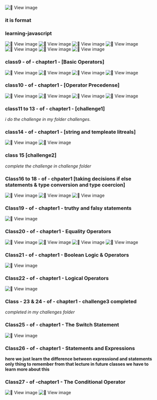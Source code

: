![📄 View image](./images/) 
### it is format



### learning-javascript
![📄 View image](./images/1st-five-topics_of_chaptet1_1.jpg)
![📄 View image](./images/1st-five-topics_of_chaptet1_2.jpg)
![📄 View image](./images/1st-five-topics_of_chaptet1_3.jpg)
![📄 View image](./images/1st-five-topics_of_chaptet1_4.jpg)
![📄 View image](./images/1st-five-topics_of_chaptet1_5.jpg)
![📄 View image](./images/1st-five-topics_of_chaptet1_6.jpg)
![📄 View image](./images/starts-class8-of-chapter1.jpg)

### class9 - of - chapter1 - [Basic Operators]

![📄 View image](./images/Image%20to%20PDF%2020250829%2011.10.54_1.jpg)
![📄 View image](./images/Image%20to%20PDF%2020250829%2011.10.54_2.jpg)
![📄 View image](./images/Image%20to%20PDF%2020250829%2011.10.54_3.jpg)
![📄 View image](./images/Image%20to%20PDF%2020250829%2011.10.54_4.jpg)

### class10 - of - chapter1 - [Operator Precedense]
![📄 View image](./images/class-10-chapter1_1.jpg)
![📄 View image](./images/class-10-chapter1_2.jpg)
![📄 View image](./images/class-10-chapter1_3.jpg)
![📄 View image](./images/class-10-chapter1_4.jpg)

### class11 to 13 - of -  chapter1 - [challenge1]
*i do the challenge in my folder challenges.*


### class14 - of - chapter1 - [string and templeate litreals]
![📄 View image](./images/string%20&%20templeate%20literal_1.jpg)
![📄 View image](./images/string%20&%20templeate%20literal_2.jpg)


### class 15 [challenge2]
*complete the challenge in challenge folder*

### Class16 to 18 - of - chpater1 [taking decisions if else statements & type conversion and type coercion]
![📄 View image](./images/class%2014to18%20of%20chapter1_1.jpg)
![📄 View image](./images/class%2014to18%20of%20chapter1_2.jpg)
![📄 View image](./images/class%2014to18%20of%20chapter1_3.jpg)

### Class19 - of - chapter1 - truthy and falsy statements
![📄 View image](./images//truly&falsy_1.jpg)


### Class20 - of - chapter1 - Equality Operators
![📄 View image](./images/class20-of-chapter1_1.jpg) 
![📄 View image](./images/class20-of-chapter1_2.jpg) 
![📄 View image](./images/class20-of-chapter1_3.jpg) 
![📄 View image](./images/class20-of-chapter1_4.jpg) 


### Class21 - of - chapter1 - Boolean Logic & Operators
![📄 View image](./images/class21_of_chapter1_1.jpg)


### Class22 - of - chapter1 - Logical Operators
![📄 View image](./images/class22-of-chapter1_1.jpg) 



### Class - 23 & 24 - of - chapter1 - challenge3 completed
*completed in my challenges folder*


### Class25 - of - chapter1 - The Switch Statement
![📄 View image](./images/class25-chapter1_1.jpg) 


### Class26 - of - chapter1 - Statements and Expressions
**here we just learn the difference between expressiond and statements only thing to remember from that lecture in future classes we have to learn more about this**


### Class27 - of -chapter1 - The Conditional Operator
![📄 View image](./images/class26&27-chapter1_1.jpg)
![📄 View image](./images/class26&27-chapter1_2.jpg) 






